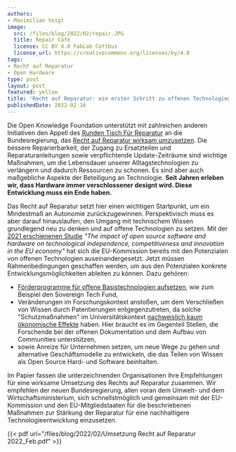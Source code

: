 ```yaml
---
authors:
- Maximilian Voigt
image:
  src: /files/blog/2022/02/repair.JPG
  title: Repair Café
  license: CC BY 4.0 FabLab Cottbus
  license_url: https://creativecommons.org/licenses/by/4.0
tags:
- Recht auf Reparatur
- Open Hardware
type: post
layout: post
featured: yellow
title: 'Recht auf Reparatur: ein erster Schritt zu offenen Technologien'
publishedDate: 2022-02-16
---
```


Die Open Knowledge Foundation unterstützt mit zahlreichen anderen Initiativen den Appell des [Runden Tisch Für Reparatur](https://runder-tisch-reparatur.de/) an die Bundesregierung, das [Recht auf Reparatur wirksam umzusetzen](https://netzpolitik.org/2022/recht-auf-reparatur-die-ampel-wartet-auf-bruessel/). Die bessere Reparierbarkeit, der Zugang zu Ersatzteilen und Reparaturanleitungen sowie verpflichtende Update-Zeiträume sind wichtige Maßnahmen, um die Lebensdauer unserer Alltagstechnologien zu verlängern und dadurch Ressourcen zu schonen. Es sind aber auch maßgebliche Aspekte der Beteiligung an Technologie. **Seit Jahren erleben wir, dass Hardware immer verschlossener designt wird. Diese Entwicklung muss ein Ende haben.**

Das Recht auf Reparatur setzt hier einen wichtigen Startpunkt, um ein Mindestmaß an Autonomie zurückzugewinnen. Perspektivisch muss es aber darauf hinauslaufen, den Umgang mit technischem Wissen grundlegend neu zu denken und auf offene Technologien zu setzen. Mit der [2021 erschienenen Studie](https://digital-strategy.ec.europa.eu/en/library/study-about-impact-open-source-software-and-hardware-technological-independence-competitiveness-and) *"The impact of open source software and hardware on technological independence, competitiveness and innovation in the EU economy"* hat sich die EU-Kommission bereits mit den Potenzialen von offenen Technologien auseinandergesetzt. Jetzt müssen Rahmenbedingungen geschaffen werden, um aus den Potenzialen konkrete Entwicklungsmöglichkeiten ableiten zu können. Dazu gehören:
* [Förderprogramme für offene Basistechnologien aufsetzen](https://okfn.de/blog/2021/11/stf-publikation-machbarkeitsstudie/), wie zum Beispiel den Sovereign Tech Fund,
* Veränderungen im Forschungskontext anstoßen, um dem Verschließen von Wissen durch Patentierungen entgegenzutreten, da solche "Schutzmaßnahmen" im Universitätskontext [nachweislich kaum ökonomische Effekte](https://m.tagesspiegel.de/wissen/unis-in-berlin-pleite-mit-patenten/8211952.html) haben. Hier braucht es im Gegenteil Stellen, die Forschende bei der offenen Dokumentation und dem Aufbau von Communities unterstützen,
* sowie Anreize für Unternehmen setzen, um neue Wege zu gehen und alternative Geschäftsmodelle zu entwickeln, die das Teilen von Wissen als Open Source Hard- und Software beinhalten.

Im Papier fassen die unterzeichnenden Organisationen ihre Empfehlungen für eine wirksame Umsetzung des Rechts auf Reparatur zusammen. Wir empfehlen der neuen Bundesregierung, allen voran dem Umwelt- und dem Wirtschaftsministerium, sich schnellstmöglich und gemeinsam mit der EU-Kommission und den EU-Mitgliedstaaten für die beschriebenen Maßnahmen zur Stärkung der Reparatur für eine nachhaltigere Technologieentwicklung einzusetzen.

{{< pdf url="/files/blog/2022/02/Umsetzung Recht auf Reparatur 2022_Feb.pdf" >}}